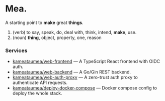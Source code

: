 # Mea.

A starting point to **make** great **things**.

1. (verb) to say, speak, do, deal with, think, intend, **make**, use.
2. (noun) **thing**, object, property, one, reason

### Services

- [kameataumea/web-frontend](https://github.com/kameataumea/web-frontend) — A TypeScript React frontend with OIDC auth.
- [kameataumea/web-backend](https://github.com/kameataumea/web-backend) — A Go/Gin REST backend.
- [kameataumea/web-auth-proxy](https://github.com/kameataumea/web-auth-proxy) — A zero-trust auth proxy to authenticate API requests.
- [kameataumea/deploy-docker-compose](https://github.com/kameataumea/deploy-docker-compose) — Docker compose config to deploy the whole stack.